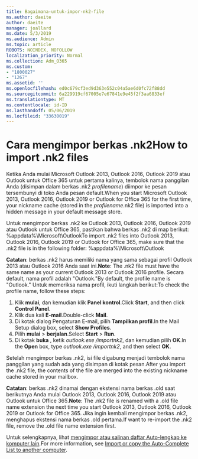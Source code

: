 ```yaml
---
title: Bagaimana-untuk-impor-nk2-file
ms.author: daeite
author: daeite
manager: joallard
ms.date: 5/3/2019
ms.audience: Admin
ms.topic: article
ROBOTS: NOINDEX, NOFOLLOW
localization_priority: Normal
ms.collection: Adm_O365
ms.custom:
- "1800027"
- "1267"
ms.assetid: ''
ms.openlocfilehash: ed0c679cf3ed9d363e552c04a5ae6d0fc72f88dd
ms.sourcegitcommit: 6a229919cf67005e7e67841e9e45f2f3aa6833ef
ms.translationtype: MT
ms.contentlocale: id-ID
ms.lasthandoff: 05/06/2019
ms.locfileid: "33630019"
---
```

# <a name="how-to-import-nk2-files"></a><span data-ttu-id="a1f24-102">Cara mengimpor berkas .nk2</span><span class="sxs-lookup"><span data-stu-id="a1f24-102">How to import .nk2 files</span></span> 

<span data-ttu-id="a1f24-103">Ketika Anda mulai Microsoft Outlook 2013, Outlook 2016, Outlook 2019 atau Outlook untuk Office 365 untuk pertama kalinya, tembolok nama panggilan Anda (disimpan dalam berkas .nk2 *profilename*) diimpor ke pesan tersembunyi di toko Anda pesan default.</span><span class="sxs-lookup"><span data-stu-id="a1f24-103">When you start Microsoft Outlook 2013, Outlook 2016, Outlook 2019 or Outlook for Office 365 for the first time, your nickname cache (stored in the *profilename*.nk2 file) is imported into a hidden message in your default message store.</span></span>

<span data-ttu-id="a1f24-104">Untuk mengimpor berkas .nk2 ke Outlook 2013, Outlook 2016, Outlook 2019 atau Outlook untuk Office 365, pastikan bahwa berkas .nk2 di map berikut: %appdata%\Microsoft\Outlook</span><span class="sxs-lookup"><span data-stu-id="a1f24-104">To import .nk2 files into Outlook 2013, Outlook 2016, Outlook 2019 or Outlook for Office 365, make sure that the .nk2 file is in the following folder: %appdata%\Microsoft\Outlook</span></span>

<span data-ttu-id="a1f24-105">**Catatan**: berkas .nk2 harus memiliki nama yang sama sebagai profil Outlook 2013 atau Outlook 2016 Anda saat ini.</span><span class="sxs-lookup"><span data-stu-id="a1f24-105">**Note**: The .nk2 file must have the same name as your current Outlook 2013 or Outlook 2016 profile.</span></span> <span data-ttu-id="a1f24-106">Secara default, nama profil adalah "Outlook."</span><span class="sxs-lookup"><span data-stu-id="a1f24-106">By default, the profile name is "Outlook."</span></span> <span data-ttu-id="a1f24-107">Untuk memeriksa nama profil, ikuti langkah berikut:</span><span class="sxs-lookup"><span data-stu-id="a1f24-107">To check the profile name, follow these steps:</span></span> 
1. <span data-ttu-id="a1f24-108">Klik **mulai**, dan kemudian klik **Panel kontrol**.</span><span class="sxs-lookup"><span data-stu-id="a1f24-108">Click **Start**, and then click **Control Panel**.</span></span>
2. <span data-ttu-id="a1f24-109">Klik dua kali **E-mail**.</span><span class="sxs-lookup"><span data-stu-id="a1f24-109">Double-click **Mail**.</span></span>
3. <span data-ttu-id="a1f24-110">Di kotak dialog Pengaturan E-mail, pilih **Tampilkan profil**.</span><span class="sxs-lookup"><span data-stu-id="a1f24-110">In the Mail Setup dialog box, select **Show Profiles**.</span></span>
4. <span data-ttu-id="a1f24-111">Pilih **mulai** > **berjalan**.</span><span class="sxs-lookup"><span data-stu-id="a1f24-111">Select **Start** > **Run**.</span></span>
5. <span data-ttu-id="a1f24-112">Di kotak **buka** , ketik *outlook.exe /importnk2*, dan kemudian pilih **OK**.</span><span class="sxs-lookup"><span data-stu-id="a1f24-112">In the **Open** box, type *outlook.exe /importnk2*, and then select **OK**.</span></span> 

<span data-ttu-id="a1f24-113">Setelah mengimpor berkas .nk2, isi file digabung menjadi tembolok nama panggilan yang sudah ada yang disimpan di kotak pesan.</span><span class="sxs-lookup"><span data-stu-id="a1f24-113">After you import the .nk2 file, the contents of the file are merged into the existing nickname cache stored in your mailbox.</span></span>

<span data-ttu-id="a1f24-114">**Catatan**: berkas .nk2 dinamai dengan ekstensi nama berkas .old saat berikutnya Anda mulai Outlook 2013, Outlook 2016, Outlook 2019 atau Outlook untuk Office 365.</span><span class="sxs-lookup"><span data-stu-id="a1f24-114">**Note**: The .nk2 file is renamed with a .old file name extension the next time you start Outlook 2013, Outlook 2016, Outlook 2019 or Outlook for Office 365.</span></span> <span data-ttu-id="a1f24-115">Jika ingin kembali mengimpor berkas .nk2, menghapus ekstensi nama berkas .old pertama.</span><span class="sxs-lookup"><span data-stu-id="a1f24-115">If want to re-import the .nk2 file, remove the .old file name extension first.</span></span>

<span data-ttu-id="a1f24-116">Untuk selengkapnya, lihat [mengimpor atau salinan daftar Auto-lengkap ke komputer lain](https://support.microsoft.com/en-us/help/2806550/how-to-import-nk2-files-into-outlook%).</span><span class="sxs-lookup"><span data-stu-id="a1f24-116">For more information, see [Import or copy the Auto-Complete List to another computer](https://support.microsoft.com/en-us/help/2806550/how-to-import-nk2-files-into-outlook%).</span></span>